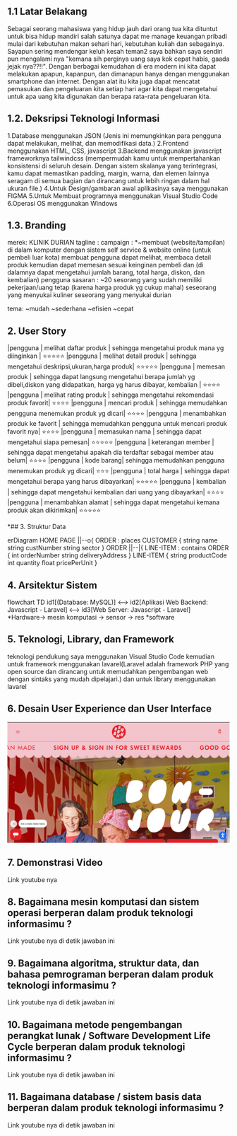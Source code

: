 ## 1.1 Latar Belakang

 Sebagai seorang mahasiswa yang hidup jauh dari orang tua kita dituntut untuk bisa hidup mandiri salah satunya dapat me manage keuangan pribadi mulai dari kebutuhan makan sehari hari, kebutuhan kuliah dan sebagainya. Sayapun sering mendengar keluh kesah teman2 saya bahkan saya sendiri pun mengalami nya "kemana sih perginya uang saya kok cepat habis, gaada jejak nya??!!".
 Dengan berbagai kemudahan di era modern ini kita dapat melakukan apapun, kapanpun, dan dimanapun hanya dengan menggunakan smartphone dan internet. Dengan alat itu kita juga dapat mencatat pemasukan dan pengeluaran kita setiap hari agar kita dapat mengetahui untuk apa uang kita digunakan dan berapa rata-rata pengeluaran kita.


## 1.2. Deksripsi Teknologi Informasi
1.Database menggunakan JSON (Jenis ini memungkinkan para pengguna dapat melakukan, melihat, dan memodifikasi data.) 
2.Frontend menggunakan HTML, CSS, javascript
3.Backend menggunakan javascript frameworknya tailwindcss (mempermudah kamu untuk mempertahankan konsistensi di seluruh desain. Dengan sistem skalanya yang terintegrasi, kamu dapat memastikan padding, margin, warna, dan elemen lainnya seragam di semua bagian dan dirancang untuk lebih ringan dalam hal ukuran file.)
4.Untuk Design/gambaran awal aplikasinya saya menggunakan FIGMA
5.Untuk Membuat programnya menggunakan Visual Studio Code
6.Operasi OS menggunakan Windows
## 1.3. Branding
merek: KLINIK DURIAN
tagline : 
campaign : 
*~membuat (website/tampilan) di dalam komputer dengan sistem self service & website online (untuk pembeli luar kota) membuat pengguna dapat melihat, membaca detail produk kemudian dapat memesan sesuai keinginan pembeli dan (di dalamnya dapat mengetahui jumlah barang, total harga, diskon, dan kembalian)
pengguna sasaran :
~20 sesorang yang sudah memiliki pekerjaan/uang tetap (karena harga produk yg cukup mahal)
seseorang yang menyukai kuliner 
seseorang yang menyukai durian

tema:
~mudah
~sederhana
~efisien
~cepat

## 2. User Story  
 |pengguna | melihat daftar produk | sehingga mengetahui produk mana yg diinginkan | ⭐⭐⭐⭐⭐
 |pengguna | melihat detail produk | sehingga mengetahui deskripsi,ukuran,harga produk| ⭐⭐⭐⭐⭐
 |pengguna | memesan produk  | sehingga dapat langsung mengetahui berapa jumlah yg dibeli,diskon yang didapatkan, harga yg harus dibayar, kembalian  | ⭐⭐⭐⭐
 |pengguna | melihat rating produk | sehingga mengetahui rekomendasi produk favorit| ⭐⭐⭐⭐
 |pengguna | mencari produk | sehingga memudahkan pengguna menemukan produk yg dicari| ⭐⭐⭐⭐
 |pengguna | menambahkan produk ke favorit | sehingga memudahkan pengguna untuk mencari produk favorit nya| ⭐⭐⭐⭐
 |pengguna | memasukan nama | sehingga dapat mengetahui siapa pemesan| ⭐⭐⭐⭐⭐
 |pengguna | keterangan member | sehingga dapat mengetahui apakah dia terdaftar sebagai member atau belum| ⭐⭐⭐⭐
 |pengguna | kode barang| sehingga memudahkan pengguna menemukan produk yg dicari| ⭐⭐⭐
 |pengguna | total harga | sehingga dapat mengetahui berapa yang harus dibayarkan| ⭐⭐⭐⭐⭐
 |pengguna | kembalian | sehingga dapat mengetahui kembalian dari uang yang dibayarkan| ⭐⭐⭐⭐
 |pengguna |  menambahkan alamat | sehingga dapat mengetahui kemana produk akan dikirimkan| ⭐⭐⭐⭐⭐

*## 3. Struktur Data

erDiagram
   HOME PAGE ||--o{ ORDER : places
    CUSTOMER {
        string name
        string custNumber
        string sector
    }
    ORDER ||--|{ LINE-ITEM : contains
    ORDER {
        int orderNumber
        string deliveryAddress
    }
    LINE-ITEM {
        string productCode
        int quantity
        float pricePerUnit
    }

## 4. Arsitektur Sistem

flowchart TD
    id1[(Database: MySQL)] <--> id2[Aplikasi Web Backend: Javascript - Laravel] <--> id3[Web Server: Javascript - Laravel]  
 *Hardware-> mesin komputasi 
          -> sensor
          -> res
 *software

## 5. Teknologi, Library, dan Framework
teknologi pendukung saya menggunakan Visual Studio Code kemudian untuk framework menggunakan lavarel(Laravel adalah framework PHP yang open source dan dirancang untuk memudahkan pengembangan web dengan sintaks yang mudah dipelajari.) dan untuk library menggunakan lavarel

## 6. Desain User Experience dan User Interface

![Prototype web](/desain.png)

## 7. Demonstrasi Video

Link youtube nya

## 8. Bagaimana mesin komputasi dan sistem operasi berperan dalam produk teknologi informasimu ?

Link youtube nya di detik jawaban ini

## 9. Bagaimana algoritma, struktur data, dan bahasa pemrograman berperan dalam produk teknologi informasimu ?

Link youtube nya di detik jawaban ini

## 10. Bagaimana metode pengembangan perangkat lunak / Software Development Life Cycle berperan dalam produk teknologi informasimu ?

Link youtube nya di detik jawaban ini

## 11. Bagaimana database / sistem basis data berperan dalam produk teknologi informasimu ?

Link youtube nya di detik jawaban ini
